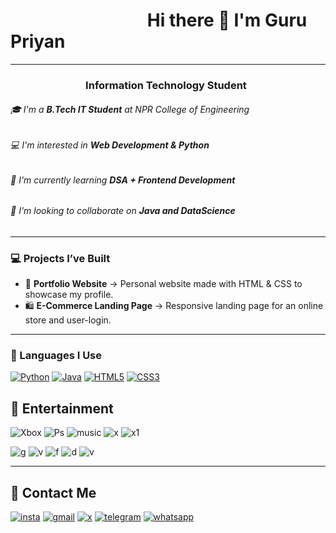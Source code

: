 # &nbsp; &nbsp; &nbsp; &nbsp; &nbsp;  &nbsp; &nbsp; &nbsp; &nbsp; &nbsp; &nbsp; &nbsp; &nbsp; &nbsp; &nbsp; &nbsp; &nbsp;Hi there 👋 I'm Guru Priyan
---
###  &nbsp; &nbsp; &nbsp; &nbsp; &nbsp; &nbsp; &nbsp; &nbsp; &nbsp; &nbsp; &nbsp; &nbsp; &nbsp; &nbsp; &nbsp; &nbsp;Information Technology Student

###### 🎓 I'm a **B.Tech IT Student** at NPR College of Engineering  
 ###### 💻 I'm interested in **Web Development & Python**  
###### 🌱 I'm currently learning **DSA + Frontend Development**  
###### 🤝 I'm looking to collaborate on **Java and DataScience**  
---
### 💻 Projects I’ve Built

- 🎨 **Portfolio Website** → Personal website made with HTML & CSS to showcase my profile.  
- 🛍️ **E-Commerce Landing Page** → Responsive landing page for an online store and user-login.  
---

### 🚀 Languages I Use

[![Python](https://img.shields.io/badge/Python-3776AB?style=for-the-badge&logo=python&logoColor=white)](https://www.python.org/)
[![Java](https://img.shields.io/badge/Java-007396?style=for-the-badge&logo=java&logoColor=white)](https://www.java.com/)
[![HTML5](https://img.shields.io/badge/HTML5-E34F26?style=for-the-badge&logo=html5&logoColor=white)](https://developer.mozilla.org/en-US/docs/Web/HTML)
[![CSS3](https://img.shields.io/badge/CSS3-1572B6?style=for-the-badge&logo=css3&logoColor=white)](https://developer.mozilla.org/en-US/docs/Web/CSS)

## 🍿 Entertainment

![Xbox](	https://img.shields.io/badge/Xbox-107C10?style=for-the-badge&logo=xbox&logoColor=white)
![Ps](	https://img.shields.io/badge/PlayStation-003791?style=for-the-badge&logo=playstation&logoColor=white)
![music](https://img.shields.io/badge/Spotify-1ED760?&style=for-the-badge&logo=spotify&logoColor=white)
![x](https://img.shields.io/badge/Amazon%20Prime-00A8E1?style=for-the-badge&logo=netflix&logoColor=white)
![x1](https://img.shields.io/badge/Netflix-E50914?style=for-the-badge&logo=netflix&logoColor=white)

![g](https://media.giphy.com/media/v1.Y2lkPTc5MGI3NjExMjJmdGhhenpkOHExZGx4ano3NWxoZndmcmpydmlqZWpoa204czM0MiZlcD12MV9naWZzX3NlYXJjaCZjdD1n/aR69F5A9tz2kkVYUAz/giphy.gif)
![v](https://media.giphy.com/media/v1.Y2lkPTc5MGI3NjExdDd6aHcxM2E2aGJ6aWtpdjlodW4yZDRkaThvNjljNmpiN3JmdDlvcyZlcD12MV9naWZzX3NlYXJjaCZjdD1n/giQykAH1yW5Fe/giphy.gif)
![f](https://media.giphy.com/media/v1.Y2lkPTc5MGI3NjExbGtnczdsb2Q0ZGNqdnN6MmQ2MWMwbW42MnV4eThrNHZlcjFrZTUzbSZlcD12MV9naWZzX3NlYXJjaCZjdD1n/TIG6XFVuOriidsTsdu/giphy.gif)
![d](https://media1.giphy.com/media/v1.Y2lkPTc5MGI3NjExODRuMmRxMmF6dzVnZTY3bHcxc2luM3J1YTMzZ2EyeWF0Z2h0NG45aSZlcD12MV9pbnRlcm5hbF9naWZfYnlfaWQmY3Q9Zw/NRKql0nuDIX8dJfjT7/giphy.gif)
![v](https://media.giphy.com/media/v1.Y2lkPWVjZjA1ZTQ3cW84cjBpenk5Y3h4MmdxbnJyYzVudmM4eWZlaXFxMnZ3MjB3NHpqaSZlcD12MV9naWZzX3NlYXJjaCZjdD1n/YVbFW9JoU5v1K/giphy.gif)

---


## 📱 Contact Me
[![insta](https://img.shields.io/badge/Instagram-E4405F?style=for-the-badge&logo=instagram&logoColor=white)]()
[![gmail](https://img.shields.io/badge/Gmail-D14836?style=for-the-badge&logo=gmail&logoColor=white)]()
[![x](https://img.shields.io/badge/Twitter-1DA1F2?style=for-the-badge&logo=twitter&logoColor=white)]()
[![telegram](https://img.shields.io/badge/Telegram-2CA5E0?style=for-the-badge&logo=telegram&logoColor=white)]()
[![whatsapp](https://img.shields.io/badge/WhatsApp-25D366?style=for-the-badge&logo=whatsapp&logoColor=white)]()

